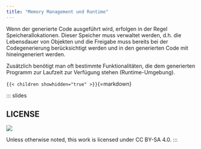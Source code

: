 ```yaml
---
title: "Memory Management und Runtime"
---
```



Wenn der generierte Code ausgeführt wird, erfolgen in der Regel Speicherallokationen.
Dieser Speicher muss verwaltet werden, d.h. die Lebensdauer von Objekten und die Freigabe
muss bereits bei der Codegenerierung berücksichtigt werden und in den generierten Code
mit hineingeneriert werden.

Zusätzlich benötigt man oft bestimmte Funktionalitäten, die dem generierten Programm zur
Laufzeit zur Verfügung stehen (Runtime-Umgebung).


`{{< children showhidden="true" >}}`{=markdown}







<!-- DO NOT REMOVE - THIS IS A LAST SLIDE TO INDICATE THE LICENSE AND POSSIBLE EXCEPTIONS (IMAGES, ...). -->
::: slides
## LICENSE
![](https://licensebuttons.net/l/by-sa/4.0/88x31.png)

Unless otherwise noted, this work is licensed under CC BY-SA 4.0.
:::
